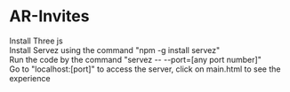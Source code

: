 # AR-Invites
Install Three js <br>
Install Servez using the command "npm -g install servez" <br>
Run the code by the command "servez -- --port=[any port number]" <br>
Go to "localhost:[port]" to access the server, click on main.html to see the experience
